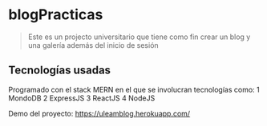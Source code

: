 # blogPracticas
> Este es un projecto universitario que tiene como fin crear un blog y una galería además del inicio de sesión 

## Tecnologías usadas
Programado con el stack MERN en el que se involucran tecnologías como: 
1 MondoDB
2 ExpressJS
3 ReactJS
4 NodeJS

Demo del proyecto:
https://uleamblog.herokuapp.com/
